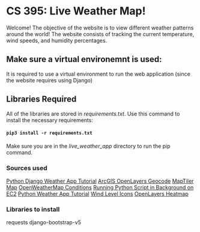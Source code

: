 # CS 395: Live Weather Map!
Welcome! The objective of the website is to view different weather patterns around the world! The website consists of tracking the current temperature, wind speeds, and humidity percentages.

## Make sure a virtual environemnt is used:
It is required to use a virtual environment to run the web application (since the website requires using Django)

## Libraries Required
All of the libraries are stored in *requirements.txt*. Use this command to install the necessary requirements:

#### `pip3 install -r requirements.txt`

Make sure you are in the *live_weather_app* directory to run the pip command.

### Sources used
<a href="https://thepythoncode.com/article/weather-app-django-openweather-api-using-python">Python Django Weather App Tutorial</a>
<a href="https://developers.arcgis.com/openlayers/geocode-and-search/#:~:text=There%20is%20no%20direct%20integration%20with%20OpenLayers%20to,Set%20the%20API%20key%20to%20authenticate%20the%20request.">ArcGIS OpenLayers Geocode</a>
<a href="https://cloud.maptiler.com/maps/basic-v2/">MapTiler Map</a>
<a href="https://openweathermap.org/weather-conditions">OpenWeatherMap Conditions</a>
<a href="https://stackoverflow.com/questions/68360214/running-python-script-in-background-ec2">Running Python Script in Background on EC2</a>
<a href="https://www.youtube.com/watch?v=u0oEIqQV_-E&t=10s&ab_channel=ShobiPP">Python Weather App Tutorial</a>
<a href="https://icons8.com/icon/set/wind-level/group-ui">Wind Level Icons</a>
<a href="https://openlayers.org/en/latest/examples/heatmap-earthquakes.html">OpenLayers Heatmap</a>

### Libraries to install
requests
django-bootstrap-v5
